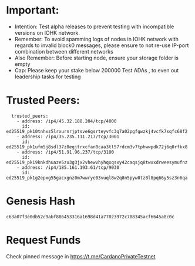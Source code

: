 # Important:
- Intention: Test alpha releases to prevent testing with incompatible versions on IOHK network.
- Remember: To avoid spamming logs of nodes in IOHK network with regards to invalid block0 messages, please ensure to not re-use IP-port combination between different networks
- Also Remember: Before starting node, ensure your storage folder is empty
- Cap: Please keep your stake below 200000 Test ADAs , to even out leadership tasks for testing

# Trusted Peers:
```
  trusted_peers:
    - address: /ip4/45.32.188.204/tcp/4000
      id: ed25519_pk10tnhxz5lrxurnrjptsve6gsrteyvfc3q7a02pgfgwzkj4vcfk7sqfc68f2
    - address: /ip4/35.235.111.217/tcp/3001
      id: ed25519_pk1ufm5j8sdl37z8egjtrxcfan0caa3tl57rdcm3v7tphwwpdk72j6q0rfkx8
    - address: /ip4/51.91.96.237/tcp/3100
      id: ed25519_pk19knkdhuaze5zu3g3jx2vhewvhyhqxqsxy42caqsjq8twxxdrweesymufnz
    - address: /ip4/185.161.193.61/tcp/9030
      id: ed25519_pk1g2epxg55gacxgnz0m7wwrye03vuql8w2q8n5pyw0tz8l8pq66y5sz3n6qa
```

# Genesis Hash
```
c63a07f3e0db52c9abf886453316a1698d41a77023972c708345acf6645a8c0c
```

# Request Funds
Check pinned message in https://t.me/CardanoPrivateTestnet
